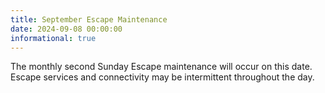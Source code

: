 ```yaml
---
title: September Escape Maintenance 
date: 2024-09-08 00:00:00
informational: true
---
```


The monthly second Sunday Escape maintenance will occur on this date. Escape services and connectivity may be intermittent throughout the day.
